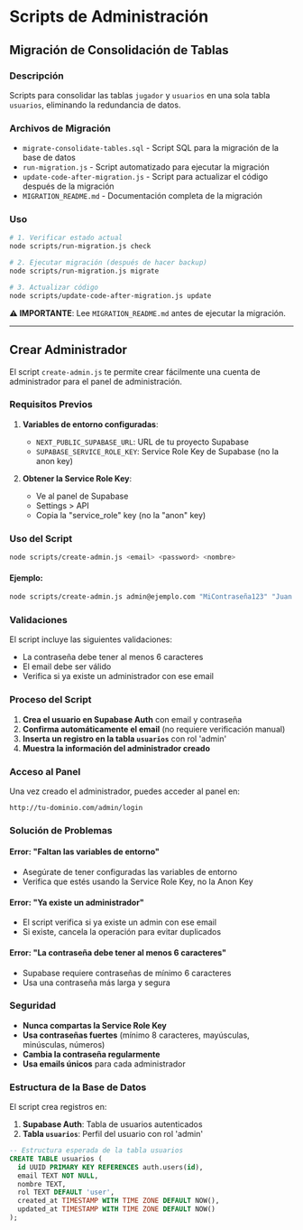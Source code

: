 # Scripts de Administración

## Migración de Consolidación de Tablas

### Descripción
Scripts para consolidar las tablas `jugador` y `usuarios` en una sola tabla `usuarios`, eliminando la redundancia de datos.

### Archivos de Migración
- `migrate-consolidate-tables.sql` - Script SQL para la migración de la base de datos
- `run-migration.js` - Script automatizado para ejecutar la migración
- `update-code-after-migration.js` - Script para actualizar el código después de la migración
- `MIGRATION_README.md` - Documentación completa de la migración

### Uso
```bash
# 1. Verificar estado actual
node scripts/run-migration.js check

# 2. Ejecutar migración (después de hacer backup)
node scripts/run-migration.js migrate

# 3. Actualizar código
node scripts/update-code-after-migration.js update
```

**⚠️ IMPORTANTE**: Lee `MIGRATION_README.md` antes de ejecutar la migración.

---

## Crear Administrador

El script `create-admin.js` te permite crear fácilmente una cuenta de administrador para el panel de administración.

### Requisitos Previos

1. **Variables de entorno configuradas**:
   - `NEXT_PUBLIC_SUPABASE_URL`: URL de tu proyecto Supabase
   - `SUPABASE_SERVICE_ROLE_KEY`: Service Role Key de Supabase (no la anon key)

2. **Obtener la Service Role Key**:
   - Ve al panel de Supabase
   - Settings > API
   - Copia la "service_role" key (no la "anon" key)

### Uso del Script

```bash
node scripts/create-admin.js <email> <password> <nombre>
```

#### Ejemplo:
```bash
node scripts/create-admin.js admin@ejemplo.com "MiContraseña123" "Juan Pérez"
```

### Validaciones

El script incluye las siguientes validaciones:
- La contraseña debe tener al menos 6 caracteres
- El email debe ser válido
- Verifica si ya existe un administrador con ese email

### Proceso del Script

1. **Crea el usuario en Supabase Auth** con email y contraseña
2. **Confirma automáticamente el email** (no requiere verificación manual)
3. **Inserta un registro en la tabla `usuarios`** con rol 'admin'
4. **Muestra la información del administrador creado**

### Acceso al Panel

Una vez creado el administrador, puedes acceder al panel en:
```
http://tu-dominio.com/admin/login
```

### Solución de Problemas

#### Error: "Faltan las variables de entorno"
- Asegúrate de tener configuradas las variables de entorno
- Verifica que estés usando la Service Role Key, no la Anon Key

#### Error: "Ya existe un administrador"
- El script verifica si ya existe un admin con ese email
- Si existe, cancela la operación para evitar duplicados

#### Error: "La contraseña debe tener al menos 6 caracteres"
- Supabase requiere contraseñas de mínimo 6 caracteres
- Usa una contraseña más larga y segura

### Seguridad

- **Nunca compartas la Service Role Key**
- **Usa contraseñas fuertes** (mínimo 8 caracteres, mayúsculas, minúsculas, números)
- **Cambia la contraseña regularmente**
- **Usa emails únicos** para cada administrador

### Estructura de la Base de Datos

El script crea registros en:

1. **Supabase Auth**: Tabla de usuarios autenticados
2. **Tabla `usuarios`**: Perfil del usuario con rol 'admin'

```sql
-- Estructura esperada de la tabla usuarios
CREATE TABLE usuarios (
  id UUID PRIMARY KEY REFERENCES auth.users(id),
  email TEXT NOT NULL,
  nombre TEXT,
  rol TEXT DEFAULT 'user',
  created_at TIMESTAMP WITH TIME ZONE DEFAULT NOW(),
  updated_at TIMESTAMP WITH TIME ZONE DEFAULT NOW()
);
``` 